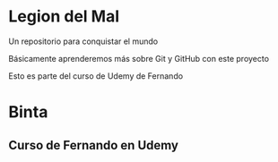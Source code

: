 # Legion del Mal
Un repositorio para conquistar el mundo

Básicamente aprenderemos más sobre Git y GitHub con este proyecto


Esto es parte del curso de Udemy de Fernando

# Binta


## Curso de Fernando en Udemy
